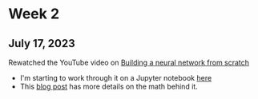 # Week 2


## July 17, 2023

Rewatched the YouTube video on [Building a neural network from scratch](https://www.youtube.com/watch?v=w8yWXqWQYmU)
* I'm starting to work through it on a Jupyter notebook
  [here](neural-net-from-scratch/mnist-classification-from-scratch.ipynb)
* This [blog
  post](https://www.samsonzhang.com/2020/11/24/understanding-the-math-behind-neural-networks-by-building-one-from-scratch-no-tf-keras-just-numpy) has more details on the math behind it.

